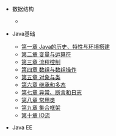- 数据结构
  
  - 

- Java基础
  
  - [第一章 Java的历史、特性与环境搭建](javase/chapter_01)
  - [第二章 变量与运算符](javase/chapter_02)
  - [第三章 流程控制](javase/chapter_03)
  - [第四章 数组与数组操作](javase/chapter_04)
  - [第五章 对象与类](javase/chapter_05)
  - [第六章 继承和多态](javase/chapter_06)
  - [第七章 异常、断言和日志](javase/chapter_07)
  - [第八章 常用类](javase/chapter_08)
  - [第九章 集合框架](javase/chapter_09)
  - [第十章 IO流](javase/chapter_10)
  
- Java EE

    